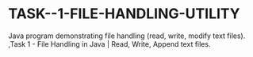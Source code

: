 # TASK--1-FILE-HANDLING-UTILITY
Java program demonstrating file handling (read, write, modify text files).  ,Task 1 - File Handling in Java | Read, Write, Append text files.
